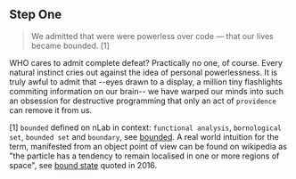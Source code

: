 ## Step One

> We admitted that were were powerless over code — that our lives became bounded. [1]

WHO cares to admit complete defeat?  Practically no one, of course.  Every natural instinct cries out against the idea of personal powerlessness.  It is truly awful to admit that  --eyes drawn to a display, a million tiny flashlights commiting information on our brain-- we have warped our minds into such an obsession for destructive programming that only an act of `providence` can remove it from us.

[1]  `bounded` defined on nLab in context: `functional analysis`, `bornological set`, `bounded set` and `boundary`, see [bounded](https://ncatlab.org/nlab/search?query=bounded).  A real world intuition for the term, manifested from an object point of view can be found on wikipedia as "the particle has a tendency to remain localised in one or more regions of space", see [bound state](https://en.wikipedia.org/wiki/Bound_state) quoted in 2016.